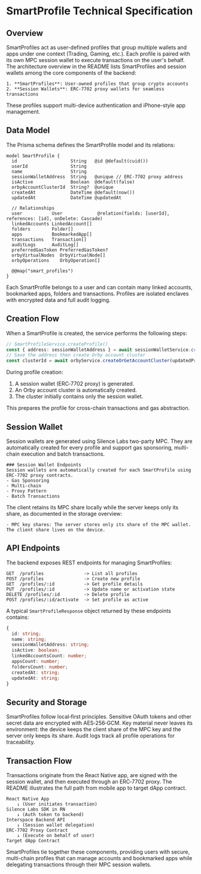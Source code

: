 # SmartProfile Technical Specification

## Overview
SmartProfiles act as user-defined profiles that group multiple wallets and apps under one context (Trading, Gaming, etc.). Each profile is paired with its own MPC session wallet to execute transactions on the user's behalf. The architecture overview in the README lists SmartProfiles and session wallets among the core components of the backend:

```
1. **SmartProfiles**: User-owned profiles that group crypto accounts
2. **Session Wallets**: ERC-7702 proxy wallets for seamless transactions
```

These profiles support multi-device authentication and iPhone-style app management.

## Data Model
The Prisma schema defines the SmartProfile model and its relations:

```prisma
model SmartProfile {
  id                    String   @id @default(cuid())
  userId                String
  name                  String
  sessionWalletAddress  String   @unique // ERC-7702 proxy address
  isActive              Boolean  @default(false)
  orbyAccountClusterId  String?  @unique
  createdAt             DateTime @default(now())
  updatedAt             DateTime @updatedAt

  // Relationships
  user           User             @relation(fields: [userId], references: [id], onDelete: Cascade)
  linkedAccounts LinkedAccount[]
  folders        Folder[]
  apps           BookmarkedApp[]
  transactions   Transaction[]
  auditLogs      AuditLog[]
  preferredGasToken PreferredGasToken?
  orbyVirtualNodes  OrbyVirtualNode[]
  orbyOperations    OrbyOperation[]

  @@map("smart_profiles")
}
```

Each SmartProfile belongs to a user and can contain many linked accounts, bookmarked apps, folders and transactions. Profiles are isolated enclaves with encrypted data and full audit logging.

## Creation Flow
When a SmartProfile is created, the service performs the following steps:

```ts
// SmartProfileService.createProfile()
const { address: sessionWalletAddress } = await sessionWalletService.createSessionWallet(profile.id);
// Save the address then create Orby account cluster
const clusterId = await orbyService.createOrGetAccountCluster(updatedProfile, tx);
```

During profile creation:
1. A session wallet (ERC‑7702 proxy) is generated.
2. An Orby account cluster is automatically created.
3. The cluster initially contains only the session wallet.

This prepares the profile for cross-chain transactions and gas abstraction.

## Session Wallet
Session wallets are generated using Silence Labs two-party MPC. They are automatically created for every profile and support gas sponsoring, multi-chain execution and batch transactions.

```
### Session Wallet Endpoints
Session wallets are automatically created for each SmartProfile using ERC-7702 proxy contracts.
- Gas Sponsoring
- Multi-chain
- Proxy Pattern
- Batch Transactions
```

The client retains its MPC share locally while the server keeps only its share, as documented in the storage overview:

```
- MPC key shares: The server stores only its share of the MPC wallet. The client share lives on the device.
```

## API Endpoints
The backend exposes REST endpoints for managing SmartProfiles:

```
GET  /profiles               -> List all profiles
POST /profiles               -> Create new profile
GET  /profiles/:id           -> Get profile details
PUT  /profiles/:id           -> Update name or activation state
DELETE /profiles/:id         -> Delete profile
POST /profiles/:id/activate  -> Set profile as active
```

A typical `SmartProfileResponse` object returned by these endpoints contains:

```ts
{
  id: string;
  name: string;
  sessionWalletAddress: string;
  isActive: boolean;
  linkedAccountsCount: number;
  appsCount: number;
  foldersCount: number;
  createdAt: string;
  updatedAt: string;
}
```

## Security and Storage
SmartProfiles follow local‑first principles. Sensitive OAuth tokens and other secret data are encrypted with AES‑256‑GCM. Key material never leaves its environment: the device keeps the client share of the MPC key and the server only keeps its share.
Audit logs track all profile operations for traceability.

## Transaction Flow
Transactions originate from the React Native app, are signed with the session wallet, and then executed through an ERC‑7702 proxy. The README illustrates the full path from mobile app to target dApp contract.

```
React Native App
    ↓ (User initiates transaction)
Silence Labs SDK in RN
    ↓ (Auth token to backend)
Interspace Backend API
    ↓ (Session wallet delegation)
ERC-7702 Proxy Contract
    ↓ (Execute on behalf of user)
Target dApp Contract
```

SmartProfiles tie together these components, providing users with secure, multi-chain profiles that can manage accounts and bookmarked apps while delegating transactions through their MPC session wallets.

